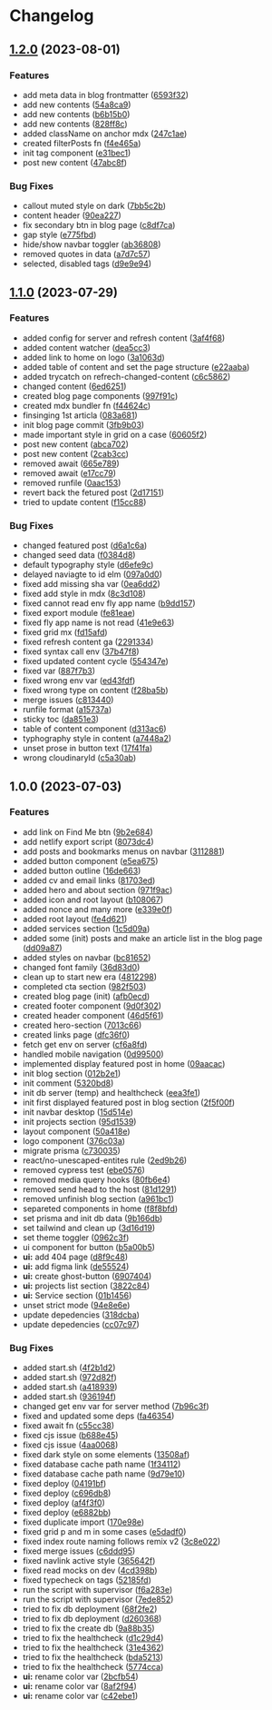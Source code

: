 # Changelog

## [1.2.0](https://github.com/hanihusam/hanihusam.com/compare/v1.1.0...v1.2.0) (2023-08-01)

### Features

- add meta data in blog frontmatter
  ([6593f32](https://github.com/hanihusam/hanihusam.com/commit/6593f328da378c5e074b9c2e3d87f2487871ca2e))
- add new contents
  ([54a8ca9](https://github.com/hanihusam/hanihusam.com/commit/54a8ca9db605d7544c65d93de375c45ef00701ee))
- add new contents
  ([b6b15b0](https://github.com/hanihusam/hanihusam.com/commit/b6b15b08264ea202f9c4234c6028da8bee2f1b7c))
- add new contents
  ([828ff8c](https://github.com/hanihusam/hanihusam.com/commit/828ff8c1461298d71926cf8c618d943bc7040774))
- added className on anchor mdx
  ([247c1ae](https://github.com/hanihusam/hanihusam.com/commit/247c1aeb340d13b14ecf610c5d0e8b6535b1cb76))
- created filterPosts fn
  ([f4e465a](https://github.com/hanihusam/hanihusam.com/commit/f4e465a3078c4bc8efb74c7c03f16b27b18f3cc7))
- init tag component
  ([e31bec1](https://github.com/hanihusam/hanihusam.com/commit/e31bec14e14fa1f5faf0034d7829af7d445eead0))
- post new content
  ([47abc8f](https://github.com/hanihusam/hanihusam.com/commit/47abc8f3256da984f16dcbef1071f95895a61bee))

### Bug Fixes

- callout muted style on dark
  ([7bb5c2b](https://github.com/hanihusam/hanihusam.com/commit/7bb5c2b33ba53ddecda33d5f0ffbc53d004f64fe))
- content header
  ([90ea227](https://github.com/hanihusam/hanihusam.com/commit/90ea2270c17fd2a3568dba7de81c421c835179b4))
- fix secondary btn in blog page
  ([c8df7ca](https://github.com/hanihusam/hanihusam.com/commit/c8df7ca6cd570ff4914ae13a3aa1b5c76d971d8b))
- gap style
  ([e775fbd](https://github.com/hanihusam/hanihusam.com/commit/e775fbd23dd02989050d42d91c7817d17d807489))
- hide/show navbar toggler
  ([ab36808](https://github.com/hanihusam/hanihusam.com/commit/ab3680813110287e06dbc3cc230ef75ec8515d52))
- removed quotes in data
  ([a7d7c57](https://github.com/hanihusam/hanihusam.com/commit/a7d7c57e5039eda28438700f650fe3e832d2e1a8))
- selected, disabled tags
  ([d9e9e94](https://github.com/hanihusam/hanihusam.com/commit/d9e9e9493c7425f671b73910a167c52313c6afa0))

## [1.1.0](https://github.com/hanihusam/hanihusam.com/compare/v1.0.0...v1.1.0) (2023-07-29)

### Features

- added config for server and refresh content
  ([3af4f68](https://github.com/hanihusam/hanihusam.com/commit/3af4f682757731c977c1b27fd8fd4167f7b00036))
- added content watcher
  ([dea5cc3](https://github.com/hanihusam/hanihusam.com/commit/dea5cc36b2a29d8b3ed184efc230e740f0e0c766))
- added link to home on logo
  ([3a1063d](https://github.com/hanihusam/hanihusam.com/commit/3a1063da11d65e3a7770aa7a911d6840dcc23c13))
- added table of content and set the page structure
  ([e22aaba](https://github.com/hanihusam/hanihusam.com/commit/e22aabaf7ff749552d4b192338d10e6186370ae9))
- added trycatch on refrech-changed-content
  ([c6c5862](https://github.com/hanihusam/hanihusam.com/commit/c6c5862db8bc48d746ba816cc22e33e6c7a3e57d))
- changed content
  ([6ed6251](https://github.com/hanihusam/hanihusam.com/commit/6ed6251fc0960d3825f6765d96694b4c9423404b))
- created blog page components
  ([997f91c](https://github.com/hanihusam/hanihusam.com/commit/997f91c523a32234eb2baef3db39e9e0b6585d1d))
- created mdx bundler fn
  ([f44624c](https://github.com/hanihusam/hanihusam.com/commit/f44624c4b007fb0449d9722734710955fe4c656a))
- finsinging 1st articla
  ([083a681](https://github.com/hanihusam/hanihusam.com/commit/083a68107cbde76343506066769fea76c5b167c7))
- init blog page commit
  ([3fb9b03](https://github.com/hanihusam/hanihusam.com/commit/3fb9b035dc72e52765cdfc8dbb04c8204eb7e529))
- made important style in grid on a case
  ([60605f2](https://github.com/hanihusam/hanihusam.com/commit/60605f26054d68a4b62864a2b9072af19c8cd0af))
- post new content
  ([abca702](https://github.com/hanihusam/hanihusam.com/commit/abca702bbb75502ed797a0a14245e366f5d2dcac))
- post new content
  ([2cab3cc](https://github.com/hanihusam/hanihusam.com/commit/2cab3cceefefb89f0431944aa094852ed748abec))
- removed await
  ([665e789](https://github.com/hanihusam/hanihusam.com/commit/665e789552eb72b09e83590888aef54b49e5bbbb))
- removed await
  ([e17cc79](https://github.com/hanihusam/hanihusam.com/commit/e17cc794f173767e48ca4e6884df3d42a5517803))
- removed runfile
  ([0aac153](https://github.com/hanihusam/hanihusam.com/commit/0aac1531d215917261959ce347b4ce0332492dcc))
- revert back the fetured post
  ([2d17151](https://github.com/hanihusam/hanihusam.com/commit/2d171512114d99b89718642309c265050498da5e))
- tried to update content
  ([f15cc88](https://github.com/hanihusam/hanihusam.com/commit/f15cc880a7f21981a52bcb5de88413a32a540b10))

### Bug Fixes

- changed featured post
  ([d6a1c6a](https://github.com/hanihusam/hanihusam.com/commit/d6a1c6a6eb79a2e7151f7230dcb7f455ba6e1f59))
- changed seed data
  ([f0384d8](https://github.com/hanihusam/hanihusam.com/commit/f0384d8ab5b37dac51e83e6406b119fe84dcffb0))
- default typography style
  ([d6efe9c](https://github.com/hanihusam/hanihusam.com/commit/d6efe9c1d82559c1c9bee27dec4cb12c97159104))
- delayed naviagte to id elm
  ([097a0d0](https://github.com/hanihusam/hanihusam.com/commit/097a0d031d7d9a138f952e2ef8baa4edf9e41ad4))
- fixed add missing sha var
  ([0ea6dd2](https://github.com/hanihusam/hanihusam.com/commit/0ea6dd27fb2792c25f302f105bfa2f138eda1ad1))
- fixed add style in mdx
  ([8c3d108](https://github.com/hanihusam/hanihusam.com/commit/8c3d1084c3fe244392d7a5087f465646a0a3498b))
- fixed cannot read env fly app name
  ([b9dd157](https://github.com/hanihusam/hanihusam.com/commit/b9dd15728e8000cd9f7338128e1ca7c7dcea21e3))
- fixed export module
  ([fe81eae](https://github.com/hanihusam/hanihusam.com/commit/fe81eae2d669e86da58b1416440f7a45f840c084))
- fixed fly app name is not read
  ([41e9e63](https://github.com/hanihusam/hanihusam.com/commit/41e9e639ed9e1f553fd6d4dcc5c48621213bbe3b))
- fixed grid mx
  ([fd15afd](https://github.com/hanihusam/hanihusam.com/commit/fd15afde02585c6d4924e66e2d6298fab0d83911))
- fixed refresh content ga
  ([2291334](https://github.com/hanihusam/hanihusam.com/commit/2291334584132ba9bb52fd65a984818739a2f500))
- fixed syntax call env
  ([37b47f8](https://github.com/hanihusam/hanihusam.com/commit/37b47f80ff6064ece8a9733e0ca157f3ada5970d))
- fixed updated content cycle
  ([554347e](https://github.com/hanihusam/hanihusam.com/commit/554347e99c64d0ab7790e56b939e971485e15898))
- fixed var
  ([887f7b3](https://github.com/hanihusam/hanihusam.com/commit/887f7b32cab159f725dc69c9df219d1d7c8b2084))
- fixed wrong env var
  ([ed43fdf](https://github.com/hanihusam/hanihusam.com/commit/ed43fdf8fd66357f866e6bf8a20939668c3371b2))
- fixed wrong type on content
  ([f28ba5b](https://github.com/hanihusam/hanihusam.com/commit/f28ba5b73f28ededed7a4140714c5408bc1a2d85))
- merge issues
  ([c813440](https://github.com/hanihusam/hanihusam.com/commit/c813440fd9c8a74389aac12a6fd5bc1aec265e57))
- runfile format
  ([a15737a](https://github.com/hanihusam/hanihusam.com/commit/a15737ad702f8a5d4a7db6562807d3ed519afc57))
- sticky toc
  ([da851e3](https://github.com/hanihusam/hanihusam.com/commit/da851e3a9abeac3f2c37add5cc24425347436124))
- table of content component
  ([d313ac6](https://github.com/hanihusam/hanihusam.com/commit/d313ac6df7751bb8abeb1551e035231f8a76729b))
- typhography style in content
  ([a7448a2](https://github.com/hanihusam/hanihusam.com/commit/a7448a2bb9ff58deba3ed8ed71c109a639ea3f81))
- unset prose in button text
  ([17f41fa](https://github.com/hanihusam/hanihusam.com/commit/17f41fa1bccbf3fec04dbcd31b83be1eeea6085e))
- wrong cloudinaryId
  ([c5a30ab](https://github.com/hanihusam/hanihusam.com/commit/c5a30abb758043a25a3504ea0258d0d39529a10a))

## 1.0.0 (2023-07-03)

### Features

- add link on Find Me btn
  ([9b2e684](https://github.com/hanihusam/hanihusam.com/commit/9b2e68463a86329f00048b965c3b69b3be573601))
- add netlify export script
  ([8073dc4](https://github.com/hanihusam/hanihusam.com/commit/8073dc42ae9781c5d4cd71c6e466c256e838f8b1))
- add posts and bookmarks menus on navbar
  ([3112881](https://github.com/hanihusam/hanihusam.com/commit/3112881e02f3c02bf674997a68762d34afc9fa3d))
- added button component
  ([e5ea675](https://github.com/hanihusam/hanihusam.com/commit/e5ea67531c20dbf1f6c7afcf191b85a2c32b3c4d))
- added button outline
  ([16de663](https://github.com/hanihusam/hanihusam.com/commit/16de66349a7e7c124d132a30bcda38bb73d4d111))
- added cv and email links
  ([81703ed](https://github.com/hanihusam/hanihusam.com/commit/81703edbd28cdf2e6e4a5f7c5eb4d39daa6fab61))
- added hero and about section
  ([971f9ac](https://github.com/hanihusam/hanihusam.com/commit/971f9ace0134e4a35a50eb4d61ae933c8f9656d3))
- added icon and root layout
  ([b108067](https://github.com/hanihusam/hanihusam.com/commit/b108067fb68b1052a9edc4622aada2f964e95296))
- added nonce and many more
  ([e339e0f](https://github.com/hanihusam/hanihusam.com/commit/e339e0f22d4248567431b2742ff568b6e359a568))
- added root layout
  ([fe4d621](https://github.com/hanihusam/hanihusam.com/commit/fe4d621eb230621fa111afc892ed8052bbebeec1))
- added services section
  ([1c5d09a](https://github.com/hanihusam/hanihusam.com/commit/1c5d09aaef36be3f081de74cbdd94f1b13a1b0c3))
- added some (init) posts and make an article list in the blog page
  ([dd09a87](https://github.com/hanihusam/hanihusam.com/commit/dd09a87d2ee4abfbc10831749116bb41084ddd4b))
- added styles on navbar
  ([bc81652](https://github.com/hanihusam/hanihusam.com/commit/bc8165261f48ea32c58060a78fc6c4adb869349c))
- changed font family
  ([36d83d0](https://github.com/hanihusam/hanihusam.com/commit/36d83d0c7cc1a6b4e4b41e4d680fef37270a2686))
- clean up to start new era
  ([4812298](https://github.com/hanihusam/hanihusam.com/commit/4812298a4d7616123b20cc106aefc85fda9a2859))
- completed cta section
  ([982f503](https://github.com/hanihusam/hanihusam.com/commit/982f50348b93c914c67a3303be5749959e982271))
- created blog page (init)
  ([afb0ecd](https://github.com/hanihusam/hanihusam.com/commit/afb0ecd8dd27c805ec04dc5e2d2d3da708dc6928))
- created footer component
  ([9d0f302](https://github.com/hanihusam/hanihusam.com/commit/9d0f302c981be59ea09e172119705333041f5cf0))
- created header component
  ([46d5f61](https://github.com/hanihusam/hanihusam.com/commit/46d5f613c080f4639c01c3e5ab0d39af41528cd3))
- created hero-section
  ([7013c66](https://github.com/hanihusam/hanihusam.com/commit/7013c66448c38f6b83efb76deaa2830c183b8ec0))
- created links page
  ([dfc36f0](https://github.com/hanihusam/hanihusam.com/commit/dfc36f07a48751ed031aa8bc0b71cd20fdc16e51))
- fetch get env on server
  ([cf6a8fd](https://github.com/hanihusam/hanihusam.com/commit/cf6a8fd4a1e99ace5dda91a8437b59b3de8d31bb))
- handled mobile navigation
  ([0d99500](https://github.com/hanihusam/hanihusam.com/commit/0d995000aadc133f17f2ec0558ef1f432dec192a))
- implemented display featured post in home
  ([09aacac](https://github.com/hanihusam/hanihusam.com/commit/09aacacdaec295ac225cd8ee47060685c449335c))
- init blog section
  ([012b2e1](https://github.com/hanihusam/hanihusam.com/commit/012b2e1f42a710aea939c25c9fb69075984ba2ab))
- init comment
  ([5320bd8](https://github.com/hanihusam/hanihusam.com/commit/5320bd802dcc343f8742fab5cee3e54f1b98a5b5))
- init db server (temp) and healthcheck
  ([eea3fe1](https://github.com/hanihusam/hanihusam.com/commit/eea3fe1fe8f7df5106511e071caaddf1dae980b7))
- init first displayed featured post in blog section
  ([2f5f00f](https://github.com/hanihusam/hanihusam.com/commit/2f5f00f328e05ff0f3c6398b9ba76e95c2d5770d))
- init navbar desktop
  ([15d514e](https://github.com/hanihusam/hanihusam.com/commit/15d514e3c60feaca39ab6c3fdcd60738dfa08449))
- init projects section
  ([95d1539](https://github.com/hanihusam/hanihusam.com/commit/95d153998ad5ae65835d61f0c85ff5d04a68f040))
- layout component
  ([50a418e](https://github.com/hanihusam/hanihusam.com/commit/50a418e64e2285a0a5c7a5cabf21d579e24dd57b))
- logo component
  ([376c03a](https://github.com/hanihusam/hanihusam.com/commit/376c03ad1dc0020c8f55748095193024c19d73aa))
- migrate prisma
  ([c730035](https://github.com/hanihusam/hanihusam.com/commit/c7300357e2895004ae57bff5d2c476b47a3722c1))
- react/no-unescaped-entites rule
  ([2ed9b26](https://github.com/hanihusam/hanihusam.com/commit/2ed9b26ca8c9031d76bc7cbf302af2f2366efaab))
- removed cypress test
  ([ebe0576](https://github.com/hanihusam/hanihusam.com/commit/ebe0576e2847d6b2ba601a277eec062da5278ee3))
- removed media query hooks
  ([80fb6e4](https://github.com/hanihusam/hanihusam.com/commit/80fb6e4ad78bf79f7b8565f5be13557052a33a78))
- removed send head to the host
  ([81d1291](https://github.com/hanihusam/hanihusam.com/commit/81d12912234449e53535767cd8deb4d0dfa6aba3))
- removed unfinish blog section
  ([a961bc1](https://github.com/hanihusam/hanihusam.com/commit/a961bc113918ca1a9bdb8156f043aa6ac965439e))
- separeted components in home
  ([f8f8bfd](https://github.com/hanihusam/hanihusam.com/commit/f8f8bfd0c41a4934b4c7fb35816c0287ddf08ce8))
- set prisma and init db data
  ([9b166db](https://github.com/hanihusam/hanihusam.com/commit/9b166db3ac408e38cb5186c42c2c276f2719459f))
- set tailwind and clean up
  ([3d16d19](https://github.com/hanihusam/hanihusam.com/commit/3d16d19a70c6f3a2a4523f61358c43bcafc9d483))
- set theme toggler
  ([0962c3f](https://github.com/hanihusam/hanihusam.com/commit/0962c3ff2f79024a172705ab8ebeec6f50b8dca8))
- ui component for button
  ([b5a00b5](https://github.com/hanihusam/hanihusam.com/commit/b5a00b5d28e88f7d836f0c5a256a88afd30ffc81))
- **ui:** add 404 page
  ([d8f9c48](https://github.com/hanihusam/hanihusam.com/commit/d8f9c48868bfe10640379a2f3028aca94f7b26c2))
- **ui:** add figma link
  ([de55524](https://github.com/hanihusam/hanihusam.com/commit/de55524f2a4ce094092c97fae3bdddd94725e9bb))
- **ui:** create ghost-button
  ([6907404](https://github.com/hanihusam/hanihusam.com/commit/6907404060b14726c71d91ae48469671fdc7402b))
- **ui:** projects list section
  ([3822c84](https://github.com/hanihusam/hanihusam.com/commit/3822c848c127383d67d8b80b181a0cace0f6acd3))
- **ui:** Service section
  ([01b1456](https://github.com/hanihusam/hanihusam.com/commit/01b1456f601d30b5e422e2b4bbf763c6366c3613))
- unset strict mode
  ([94e8e6e](https://github.com/hanihusam/hanihusam.com/commit/94e8e6ed0aa80c7826dc5dfa67d2b4b9e681b21c))
- update depedencies
  ([318dcba](https://github.com/hanihusam/hanihusam.com/commit/318dcbad1bf1776ffa3115d39302311195b2186b))
- update depedencies
  ([cc07c97](https://github.com/hanihusam/hanihusam.com/commit/cc07c97184521d735c0e86f3588b6e960aeefeeb))

### Bug Fixes

- added start.sh
  ([4f2b1d2](https://github.com/hanihusam/hanihusam.com/commit/4f2b1d245de91869af3c8629826f6dde76499832))
- added start.sh
  ([972d82f](https://github.com/hanihusam/hanihusam.com/commit/972d82f67fdcf774f121842b365b8442dc6e9d82))
- added start.sh
  ([a418939](https://github.com/hanihusam/hanihusam.com/commit/a4189390d34ee4c9f1b425509fee192172f132e9))
- added start.sh
  ([936194f](https://github.com/hanihusam/hanihusam.com/commit/936194f76652dde5ab2af059bc13086333457d17))
- changed get env var for server method
  ([7b96c3f](https://github.com/hanihusam/hanihusam.com/commit/7b96c3f226f1fd028fd7a5c6971dec282b0b91e8))
- fixed and updated some deps
  ([fa46354](https://github.com/hanihusam/hanihusam.com/commit/fa46354efda242223dc937bde7739aa20445d313))
- fixed await fn
  ([c55cc38](https://github.com/hanihusam/hanihusam.com/commit/c55cc3898c6cbd1b362f59f741982df23a108d7e))
- fixed cjs issue
  ([b688e45](https://github.com/hanihusam/hanihusam.com/commit/b688e45b3ab7401308d7f7c4a4b2d8b874e39d17))
- fixed cjs issue
  ([4aa0068](https://github.com/hanihusam/hanihusam.com/commit/4aa0068d69689ce5b0e50979ae9faf71e2896df1))
- fixed dark style on some elements
  ([13508af](https://github.com/hanihusam/hanihusam.com/commit/13508af3fb01d07b4789c8695be926cf41b7d5a3))
- fixed database cache path name
  ([1f34112](https://github.com/hanihusam/hanihusam.com/commit/1f341123fa86f5d368f290856bf24c9fdae4e464))
- fixed database cache path name
  ([9d79e10](https://github.com/hanihusam/hanihusam.com/commit/9d79e10a90aa64600a8e6ef29b67b66e2e17ddb1))
- fixed deploy
  ([04191bf](https://github.com/hanihusam/hanihusam.com/commit/04191bff3d6c439a9493171a58016955ac0b979e))
- fixed deploy
  ([c696db8](https://github.com/hanihusam/hanihusam.com/commit/c696db84c282dd48c8969aa18d34aac0f6de4658))
- fixed deploy
  ([af4f3f0](https://github.com/hanihusam/hanihusam.com/commit/af4f3f0a932229923dee80efaba325093f304a5a))
- fixed deploy
  ([e6882bb](https://github.com/hanihusam/hanihusam.com/commit/e6882bb2cdd7da8c618eba9584b3e7a7a79aea79))
- fixed duplicate import
  ([170e98e](https://github.com/hanihusam/hanihusam.com/commit/170e98e146ba4d11aad6edd14e089aa7dc2c06ae))
- fixed grid p and m in some cases
  ([e5dadf0](https://github.com/hanihusam/hanihusam.com/commit/e5dadf0ae559c0a48768a079664cf3cfe2e967ca))
- fixed index route naming follows remix v2
  ([3c8e022](https://github.com/hanihusam/hanihusam.com/commit/3c8e022117ca444eb62c421c0bf0e28df747fc34))
- fixed merge issues
  ([c6ddd95](https://github.com/hanihusam/hanihusam.com/commit/c6ddd95c1508d51df53e9e72327c0d23370bfffe))
- fixed navlink active style
  ([365642f](https://github.com/hanihusam/hanihusam.com/commit/365642fa674647467057a00dded901ca693cb705))
- fixed read mocks on dev
  ([4cd398b](https://github.com/hanihusam/hanihusam.com/commit/4cd398bc9ab3bb3b93eab22989d851eb10e8c38b))
- fixed typecheck on tags
  ([52185fd](https://github.com/hanihusam/hanihusam.com/commit/52185fde055e200c1829c97156c56ae9f89e0009))
- run the script with supervisor
  ([f6a283e](https://github.com/hanihusam/hanihusam.com/commit/f6a283e1ac04a4d35c1a545856fc5aad7af3dbad))
- run the script with supervisor
  ([7ede852](https://github.com/hanihusam/hanihusam.com/commit/7ede8527487762ade4d6695c5c179fe297894c3e))
- tried to fix db deployment
  ([68f2fe2](https://github.com/hanihusam/hanihusam.com/commit/68f2fe2aa3a9417ee04170da6867bebb62d72ecf))
- tried to fix db deployment
  ([d260368](https://github.com/hanihusam/hanihusam.com/commit/d260368b550b24185cd1abc91b2c83d5919a088f))
- tried to fix the create db
  ([9a88b35](https://github.com/hanihusam/hanihusam.com/commit/9a88b3518b8ebe4a0e33207c927f7f5425730cca))
- tried to fix the healthcheck
  ([d1c29d4](https://github.com/hanihusam/hanihusam.com/commit/d1c29d4a3a7a41dc4475bd871c3849d128c7b3a9))
- tried to fix the healthcheck
  ([31e4362](https://github.com/hanihusam/hanihusam.com/commit/31e4362111911e22470477e1b116508ef4e584d8))
- tried to fix the healthcheck
  ([bda5213](https://github.com/hanihusam/hanihusam.com/commit/bda52132f792780706dff8cf8530c148ba9e984f))
- tried to fix the healthcheck
  ([5774cca](https://github.com/hanihusam/hanihusam.com/commit/5774cca2501eae5634a2ba5e55a282d6675696c8))
- **ui:** rename color var
  ([2bcfb54](https://github.com/hanihusam/hanihusam.com/commit/2bcfb548bbb17ed3a2e761bb7b8a21f0fba86af3))
- **ui:** rename color var
  ([8af2f94](https://github.com/hanihusam/hanihusam.com/commit/8af2f94ed52f7b02db0a26b3cee86cdd9d06375b))
- **ui:** rename color var
  ([c42ebe1](https://github.com/hanihusam/hanihusam.com/commit/c42ebe10874ec51a39e574bc2be1e9e20209e30f))
